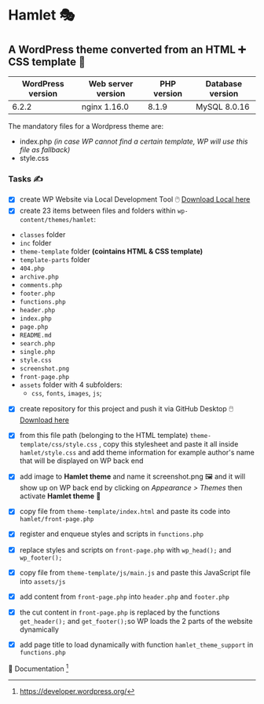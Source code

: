 # Hamlet 🎭

## A WordPress theme converted from an HTML ➕ CSS template 🎀 


| WordPress version | Web server version | PHP version | Database version |
| ---               | ---                | ---         | ---              |
| 6.2.2             | nginx 1.16.0       | 8.1.9       | MySQL 8.0.16     |


The mandatory files for a Wordpress theme are:
- index.php *(in case WP cannot find a certain template, WP will use this file as fallback)*
- style.css 

### Tasks ✍️ 
- [x] create WP Website via Local Development Tool :computer_mouse: [Download Local here](https://localwp.com/)
- [x] create 23 items between files and folders within `wp-content/themes/hamlet`:
* `classes` folder
* `inc` folder
* `theme-template` folder **(cointains HTML & CSS template)**
* `template-parts` folder
* `404.php`
* `archive.php`
* `comments.php`
* `footer.php` 
* `functions.php`
* `header.php`
* `index.php`
* `page.php`
* `README.md`
* `search.php`
* `single.php`
* `style.css`
* `screenshot.png`
* `front-page.php`
*  `assets` folder with 4 subfolders:
     * `css`, `fonts`, `images`, `js`;
- [x] create repository for this project and push it via GitHub Desktop :computer_mouse:[Download here](https://desktop.github.com/)
- [x] from this file path (belonging to the HTML template) `theme-template/css/style.css`
, copy this stylesheet and paste it all inside `hamlet/style.css` and add theme information for example author's name that will be displayed on WP back end 
- [x] add image to **Hamlet theme** and name it screenshot.png 🖼️ and it will show up on WP back end by clicking on *Appearance > Themes* then activate **Hamlet theme** 🚀
- [x] copy file from `theme-template/index.html` and paste its code into `hamlet/front-page.php`
- [x] register and enqueue styles and scripts in `functions.php`
- [x] replace styles and scripts on `front-page.php` with `wp_head();` and `wp_footer();` 
- [x] copy file from `theme-template/js/main.js` and paste this JavaScript file into `assets/js`
- [x] add content from `front-page.php` into `header.php` and `footer.php`  
- [x] the cut content in `front-page.php` is replaced by the functions `get_header();` and `get_footer();`so WP loads the 2 parts of the website dynamically 
- [x] add page title to load dynamically with function `hamlet_theme_support` in `functions.php` 




📓 Documentation [^1]
[^1]: https://developer.wordpress.org/

